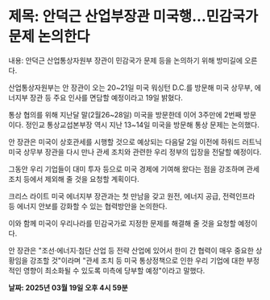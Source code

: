 # **제목: 안덕근 산업부장관 미국행…민감국가 문제 논의한다**

  내용: 안덕근 산업통상자원부 장관이 민감국가 문제 등을 논의하기 위해 방미길에 오른다. 

산업통상자원부는 안 장관이 오는 20~21일 미국 워싱턴 D.C.를 방문해 미국 상무부, 에너지부 장관 등 주요 인사를 면담할 예정이라고 19일 밝혔다. 

통상 협의를 위해 지난달 말(2월26~28일) 미국을 방문한데 이어 3주만에 2번째 방문이다. 정인교 통상교섭본부장 역시 지난 13~14일 미국을 방문해 통상 문제는 논의했다. 

안 장관은 미국이 상호관세를 시행할 것으로 예상되는 다음달 2일 이전에 하워드 러트닉 미국 상무부 장관을 다시 만나 관세 조치와 관련한 우리 정부의 입장을 전달할 예정이다. 

그동안 우리 기업들이 대미 투자 등으로 미국 경제에 기여해 왔다는 점을 강조하며 관세 조치 등에서 제외해 줄 것을 요청할 계획이다. 

크리스 라이트 미국 에너지부 장관과는 첫 만남을 갖고 원전, 에너지 공급, 전력인프라 등 에너지 안보를 강화할 수 있는 협력방안을 논의한다. 

이와 함께 미국이 우리나라를 민감국가로 지정한 문제를 해결해 줄 것을 요청할 예정이다. 

안 장관은 "조선·에너지·첨단 산업 등 전략 산업에 있어서 한미 간 협력이 매우 중요한 상황임을 강조할 것"이라며 "관세 조치 등 미국 통상정책으로 인한 우리 기업에 대한 부정적인 영향이 최소화될 수 있도록 미측에 당부할 예정"이라고 말했다.

  **날짜: 2025년 03월 19일 오후 4시 59분**